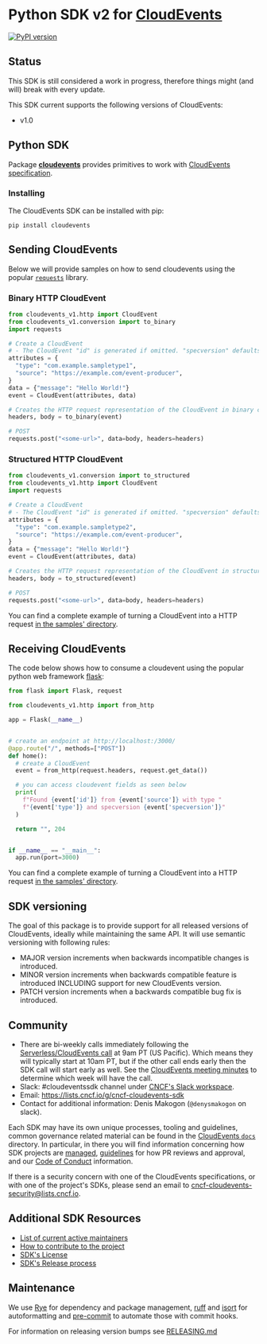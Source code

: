 # Python SDK v2 for [CloudEvents](https://github.com/cloudevents/spec)

[![PyPI version](https://badge.fury.io/py/cloudevents.svg)](https://badge.fury.io/py/cloudevents)

## Status

This SDK is still considered a work in progress, therefore things might (and
will) break with every update.

This SDK current supports the following versions of CloudEvents:

- v1.0

## Python SDK

Package [**cloudevents**](src/cloudevents) provides primitives to work with 
[CloudEvents specification](https://github.com/cloudevents/spec).

### Installing

The CloudEvents SDK can be installed with pip:

```
pip install cloudevents
```

## Sending CloudEvents

Below we will provide samples on how to send cloudevents using the popular
[`requests`](http://docs.python-requests.org) library.

### Binary HTTP CloudEvent

```python
from cloudevents_v1.http import CloudEvent
from cloudevents_v1.conversion import to_binary
import requests

# Create a CloudEvent
# - The CloudEvent "id" is generated if omitted. "specversion" defaults to "1.0".
attributes = {
  "type": "com.example.sampletype1",
  "source": "https://example.com/event-producer",
}
data = {"message": "Hello World!"}
event = CloudEvent(attributes, data)

# Creates the HTTP request representation of the CloudEvent in binary content mode
headers, body = to_binary(event)

# POST
requests.post("<some-url>", data=body, headers=headers)
```

### Structured HTTP CloudEvent

```python
from cloudevents_v1.conversion import to_structured
from cloudevents_v1.http import CloudEvent
import requests

# Create a CloudEvent
# - The CloudEvent "id" is generated if omitted. "specversion" defaults to "1.0".
attributes = {
  "type": "com.example.sampletype2",
  "source": "https://example.com/event-producer",
}
data = {"message": "Hello World!"}
event = CloudEvent(attributes, data)

# Creates the HTTP request representation of the CloudEvent in structured content mode
headers, body = to_structured(event)

# POST
requests.post("<some-url>", data=body, headers=headers)
```

You can find a complete example of turning a CloudEvent into a HTTP request
[in the samples' directory](samples/http-json-cloudevents/client.py).

## Receiving CloudEvents

The code below shows how to consume a cloudevent using the popular python web framework
[flask](https://flask.palletsprojects.com/en/2.2.x/quickstart/):

```python
from flask import Flask, request

from cloudevents_v1.http import from_http

app = Flask(__name__)


# create an endpoint at http://localhost:/3000/
@app.route("/", methods=["POST"])
def home():
  # create a CloudEvent
  event = from_http(request.headers, request.get_data())

  # you can access cloudevent fields as seen below
  print(
    f"Found {event['id']} from {event['source']} with type "
    f"{event['type']} and specversion {event['specversion']}"
  )

  return "", 204


if __name__ == "__main__":
  app.run(port=3000)
```

You can find a complete example of turning a CloudEvent into a HTTP request
[in the samples' directory](samples/http-json-cloudevents/json_sample_server.py).

## SDK versioning

The goal of this package is to provide support for all released versions of CloudEvents,
ideally while maintaining the same API. It will use semantic versioning
with following rules:

- MAJOR version increments when backwards incompatible changes is introduced.
- MINOR version increments when backwards compatible feature is introduced
  INCLUDING support for new CloudEvents version.
- PATCH version increments when a backwards compatible bug fix is introduced.

## Community

- There are bi-weekly calls immediately following the [Serverless/CloudEvents
  call](https://github.com/cloudevents/spec#meeting-time) at
  9am PT (US Pacific). Which means they will typically start at 10am PT, but
  if the other call ends early then the SDK call will start early as well.
  See the [CloudEvents meeting minutes](https://docs.google.com/document/d/1OVF68rpuPK5shIHILK9JOqlZBbfe91RNzQ7u_P7YCDE/edit#)
  to determine which week will have the call.
- Slack: #cloudeventssdk channel under
  [CNCF's Slack workspace](https://slack.cncf.io/).
- Email: https://lists.cncf.io/g/cncf-cloudevents-sdk
- Contact for additional information: Denis Makogon (`@denysmakogon` on slack).

Each SDK may have its own unique processes, tooling and guidelines, common
governance related material can be found in the
[CloudEvents `docs`](https://github.com/cloudevents/spec/tree/main/docs)
directory. In particular, in there you will find information concerning
how SDK projects are
[managed](https://github.com/cloudevents/spec/blob/main/docs/GOVERNANCE.md),
[guidelines](https://github.com/cloudevents/spec/blob/main/docs/SDK-maintainer-guidelines.md)
for how PR reviews and approval, and our
[Code of Conduct](https://github.com/cloudevents/spec/blob/main/docs/GOVERNANCE.md#additional-information)
information.

If there is a security concern with one of the CloudEvents specifications, or
with one of the project's SDKs, please send an email to
[cncf-cloudevents-security@lists.cncf.io](mailto:cncf-cloudevents-security@lists.cncf.io).

## Additional SDK Resources

- [List of current active maintainers](MAINTAINERS.md)
- [How to contribute to the project](CONTRIBUTING.md)
- [SDK's License](LICENSE)
- [SDK's Release process](RELEASING.md)

## Maintenance

We use [Rye][rye] for dependency and package management, [ruff][ruff] and [isort][isort] 
for autoformatting and [pre-commit][pre-commit] to automate those with commit
hooks.

For information on releasing version bumps see [RELEASING.md](RELEASING.md)

[rye]: https://rye.astral.sh/
[ruff]: https://docs.astral.sh/ruff
[isort]: https://pycqa.github.io/isort/
[pre-commit]: https://pre-commit.com
